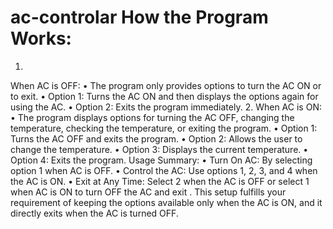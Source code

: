 # ac-controlar How the Program Works:
1. 
When AC is OFF:
• The program only provides options to turn the AC ON or to exit.
• Option 1: Turns the AC ON and then displays the options again for using the AC.
• Option 2: Exits the program immediately.
2. 
When AC is ON:
• The program displays options for turning the AC OFF, changing the temperature, checking the temperature, or exiting the program.
• Option 1: Turns the AC OFF and exits the program.
• Option 2: Allows the user to change the temperature.
• Option 3: Displays the current temperature.
• Option 4: Exits the program.
Usage Summary:
• Turn On AC: By selecting option 1 when AC is OFF.
• Control the AC: Use options 1, 2, 3, and 4 when the AC is ON.
• Exit at Any Time: Select 2 when the AC is OFF or select 1 when AC is ON to turn OFF the AC and exit  .
This setup fulfills your requirement of keeping the options available only when the AC is ON, and it directly exits when the AC is turned OFF.
   
